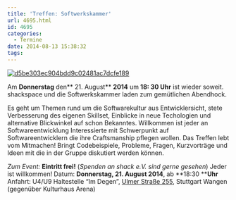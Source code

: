 ```yaml
---
title: 'Treffen: Softwerkskammer'
url: 4695.html
id: 4695
categories:
  - Termine
date: 2014-08-13 15:38:32
tags:
---
```


[![d5be303ec904bdd9c02481ac7dcfe189](https://blog.shackspace.de/wp-content/uploads/2013/05/d5be303ec904bdd9c02481ac7dcfe189.jpg)](https://blog.shackspace.de/wp-content/uploads/2013/05/d5be303ec904bdd9c02481ac7dcfe189.jpg)

Am **Donnerstag** den** 21\. August** **2014** um **18: 30 Uhr** ist wieder soweit. shackspace und die Softwerkskammer laden zum gemütlichen Abendhock.

Es geht um Themen rund um die Softwarekultur aus Entwicklersicht, stete Verbesserung des eigenen Skillset, Einblicke in neue Techologien und alternative Blickwinkel auf schon Bekanntes.
Willkommen ist jeder an Softwareentwicklung Interessierte mit Schwerpunkt auf Softwareentwicklern die ihre Craftsmanship pflegen wollen.
Das Treffen lebt vom Mitmachen! Bringt Codebeispiele, Probleme, Fragen, Kurzvorträge und Ideen mit die in der Gruppe diskutiert werden können.

_Zum Event:_
**Eintritt frei!** (_Spenden an shack e.V. sind gerne gesehen_) Jeder ist willkommen!
Datum: **Donnerstag, 21\. August 2014**, ab **18:30 ****Uhr**
Anfahrt: U4/U9 Haltestelle “Im Degen”, [Ulmer Straße 255](https://blog.shackspace.de/?page_id=713), Stuttgart Wangen (gegenüber Kulturhaus Arena)